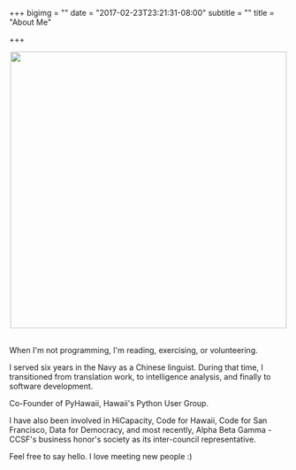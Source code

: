 +++
bigimg = ""
date = "2017-02-23T23:21:31-08:00"
subtitle = ""
title = "About Me"

+++


<div style="text-align:center;"><img src="http://i.imgur.com/950C7EY.jpg" width=500></div>
<br>


When I'm not programming, I'm reading, exercising, or volunteering.

I served six years in the Navy as a Chinese linguist. During that time, I transitioned from translation work, to intelligence analysis, and finally to software development.

Co-Founder of PyHawaii, Hawaii's Python User Group.

I have also been involved in HiCapacity, Code for Hawaii, Code for San Francisco, Data for Democracy, and most recently, Alpha Beta Gamma - CCSF's business honor's society as its inter-council representative.


Feel free to say hello. I love meeting new people :)
